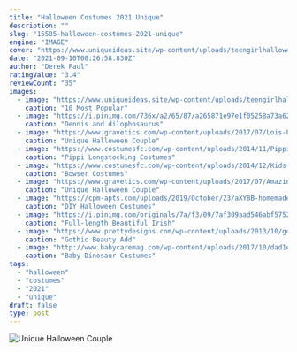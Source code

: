 ```yaml
---
title: "Halloween Costumes 2021 Unique"
description: ""
slug: "15585-halloween-costumes-2021-unique"
engine: "IMAGE"
cover: "https://www.uniqueideas.site/wp-content/uploads/teengirlhalloweencostumes-halloween-costumes-and-party-supplies-7-800x800.jpg"
date: "2021-09-10T08:26:58.830Z"
author: "Derek Paul"
ratingValue: "3.4"
reviewCount: "35"
images:
  - image: "https://www.uniqueideas.site/wp-content/uploads/teengirlhalloweencostumes-halloween-costumes-and-party-supplies-7-800x800.jpg"
    caption: "10 Most Popular"
  - image: "https://i.pinimg.com/736x/a2/65/87/a265871e97e1f05258a73a62ce2609ad--jurassic-park-mel.jpg"
    caption: "Dennis and dilophosaurus"
  - image: "https://www.gravetics.com/wp-content/uploads/2017/07/Lois-Lane-and-Superman.jpg"
    caption: "Unique Halloween Couple"
  - image: "https://www.costumesfc.com/wp-content/uploads/2014/11/Pippi-Longstocking-Costumes.jpg"
    caption: "Pippi Longstocking Costumes"
  - image: "https://www.costumesfc.com/wp-content/uploads/2014/12/Kids-Bowser-Costume.jpg"
    caption: "Bowser Costumes"
  - image: "https://www.gravetics.com/wp-content/uploads/2017/07/Amazing-ideas-from-pop-culture.jpg"
    caption: "Unique Halloween Couple"
  - image: "https://cpm-apts.com/uploads/2019/October/23/aXY8B-homemade-halloween-costumes-terrarium-1560963150.jpg"
    caption: "DIY Halloween Costumes"
  - image: "https://i.pinimg.com/originals/7a/f3/09/7af309aad546abf5752adcda99f17728.jpg"
    caption: "Full-length Beautiful Irish"
  - image: "https://www.prettydesigns.com/wp-content/uploads/2013/10/gothic-makeup-with-delicate-pattern.jpg"
    caption: "Gothic Beauty Add"
  - image: "http://www.babycaremag.com/wp-content/uploads/2017/10/dad1e9cec6b4edd34eda918f652ad454.jpg"
    caption: "Baby Dinosaur Costumes"
tags:
  - "halloween"
  - "costumes"
  - "2021"
  - "unique"
draft: false
type: post
---
```



![Unique Halloween Couple](https://www.gravetics.com/wp-content/uploads/2017/07/Amazing-ideas-from-pop-culture.jpg "Unique Halloween Couple")


<!--inArticleAds-->

<!--galleryOne-->


<!--inArticleAds-->

<!--galleryTwo-->


<!--galleryThree-->

